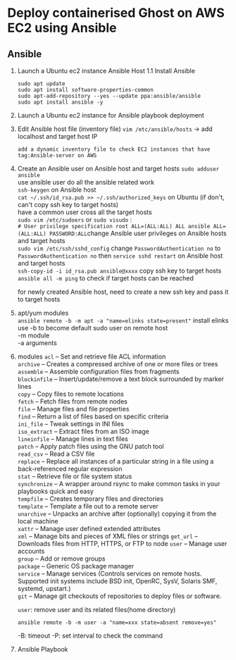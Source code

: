 # Deploy containerised Ghost on AWS EC2 using Ansible

## Ansible

1. Launch a Ubuntu ec2 instance Ansible Host
   1.1 Install Ansible
   ```
   sudo apt update
   sudo apt install software-properties-common
   sudo apt-add-repository --yes --update ppa:ansible/ansible
   sudo apt install ansible -y
   ```
2. Launch a Ubuntu ec2 instance for Ansible playbook deployment

3. Edit Ansible host file (inventory file)
   `vim /etc/ansible/hosts` -> add localhost and target host IP

   `add a dynamic inventory file to check EC2 instances that have tag:Ansible-server on AWS`

4. Create an Ansible user on Ansible host and target hosts
   `sudo adduser ansible`  
    use ansible user do all the ansible related work  
    `ssh-keygen` on Ansible host  
   `cat ~/.ssh/id_rsa.pub >> ~/.ssh/authorized_keys` on Ubuntu (if don't, can't copy ssh key to target hosts)  
    have a common user cross all the target hosts  
   `sudo vim /etc/sudoers` or `sudo visudo` :  
   `# User privilege specification root ALL=(ALL:ALL) ALL ansible ALL=(ALL:ALL) PASSWORD:ALL`change Ansible user privileges on Ansible hosts and target hosts  
   `sudo vim /etc/ssh/sshd_config` change `PasswordAuthentication no` to `PasswordAuthentication no` then `service sshd restart` on Ansible host and target hosts  
    `ssh-copy-id -i id_rsa.pub ansible@xxxx` copy ssh key to target hosts
   `ansible all -m ping` to check if target hosts can be reached

   for newly created Ansible host, need to create a new ssh key and pass it to target hosts

5. apt/yum modules  
   `ansible remote -b -m apt -a "name=elinks state=present"` install elinks  
   use -b to become default sudo user on remote host  
   -m module  
   -a arguments

6. modules
   `acl` – Set and retrieve file ACL information  
   `archive` – Creates a compressed archive of one or more files or trees  
   `assemble` – Assemble configuration files from fragments  
   `blockinfile` – Insert/update/remove a text block surrounded by marker lines  
   `copy` – Copy files to remote locations  
   `fetch` – Fetch files from remote nodes  
   `file` – Manage files and file properties  
   `find` – Return a list of files based on specific criteria  
   `ini_file` – Tweak settings in INI files  
   `iso_extract` – Extract files from an ISO image  
   `lineinfile` – Manage lines in text files  
   `patch` – Apply patch files using the GNU patch tool  
   `read_csv` – Read a CSV file  
   `replace` – Replace all instances of a particular string in a file using a back-referenced regular expression  
   `stat` – Retrieve file or file system status  
   `synchronize` – A wrapper around rsync to make common tasks in your playbooks quick and easy  
   `tempfile` – Creates temporary files and directories  
   `template` – Template a file out to a remote server  
   `unarchive` – Unpacks an archive after (optionally) copying it from the local machine  
   `xattr` – Manage user defined extended attributes  
   `xml` – Manage bits and pieces of XML files or strings
   `get_url` – Downloads files from HTTP, HTTPS, or FTP to node
   `user` – Manage user accounts  
   `group` – Add or remove groups  
   `package` – Generic OS package manager  
   `service` – Manage services (Controls services on remote hosts. Supported init systems include BSD init, OpenRC, SysV, Solaris SMF, systemd, upstart.)  
   `git` – Manage git checkouts of repositories to deploy files or software.

   `user`: remove user and its related files(home directory)

   ```
   ansible remote -b -m user -a "name=xxx state=absent remove=yes"
   ```

   -B: timeout
   -P: set interval to check the command

7. Ansible Playbook
